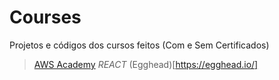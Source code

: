 # Courses
Projetos e códigos dos cursos feitos (Com e Sem Certificados)

>[AWS Academy](https://aws.amazon.com/pt/training/awsacademy/)
*REACT*
>(Egghead)[https://egghead.io/]
